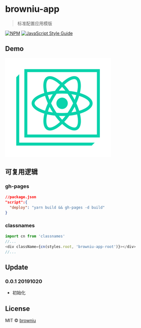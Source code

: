# browniu-app

> 标准配置应用模版

[![NPM](https://img.shields.io/npm/v/browniu-app.svg)](https://www.npmjs.com/package/react-autocomplete) [![JavaScript Style Guide](https://img.shields.io/badge/code_style-standard-brightgreen.svg)](https://standardjs.com)

## Demo
![demo](./static/logo.svg)

## 可复用逻辑
### gh-pages
```json
//package.json
"script":{
  "deploy": "yarn build && gh-pages -d build"
}
```

### classnames
```JavaScript
import cn from 'classnames'
//...
<div className={cn(styles.root, 'browniu-app-root')}></div>
//...
```

## Update
### 0.0.1 20191020
* 初始化

## License

MIT © [browniu](https://github.com/browniu)
